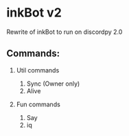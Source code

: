 # inkBot v2

Rewrite of inkBot to run on discordpy 2.0

## Commands:
1. Util commands
    1. Sync (Owner only)
    1. Alive

1. Fun commands
    1. Say
   1. iq
